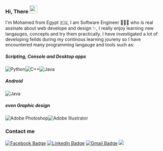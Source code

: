 ### Hi, There  <img src="https://media.giphy.com/media/hvRJCLFzcasrR4ia7z/giphy.gif" width="25px">
I'm Mohamed from Egypt 🇪🇬, I am Software Engineer 👨🏻‍💻 who is real assinate about web develope and design ✨, I really enjoy learning new langauges, concepts and try them practically. I heve investigated a lot of developing feilds during my continous learning joureny so I have encountered many programming langauge and tools such as:




##### Scripting, Console and Desktop apps
![Python](https://img.shields.io/badge/python-%2314354C.svg?style=for-the-badge&logo=python&logoColor=white)![C++](https://img.shields.io/badge/c++-%2300599C.svg?style=for-the-badge&logo=c%2B%2B&logoColor=white)![Java](https://img.shields.io/badge/java-%23ED8B00.svg?style=for-the-badge&logo=java&logoColor=white)
##### Android
![Java](https://img.shields.io/badge/java-%23ED8B00.svg?style=for-the-badge&logo=java&logoColor=white)

##### even Graphic design
![Adobe Photoshop](https://img.shields.io/badge/adobephotoshop-%2331A8FF.svg?style=for-the-badge&logo=adobephotoshop&logoColor=white)![Adobe Illustrator](https://img.shields.io/badge/adobeillustrator-%23FF9A00.svg?style=for-the-badge&logo=adobeillustrator&logoColor=white)







### Contact me 

[![Facebook Badge](https://img.shields.io/badge/-Mohamed_A-blue?style=plastic&logo=Facebook&logoColor=white&link=https://www.facebook.com/huda.alhabib.7/)](https://www.facebook.com/huda.alhabib.7/) [![Linkedin Badge](https://img.shields.io/badge/-Mohamed-blue?style=plastic&logo=Linkedin&logoColor=white&link=https://www.linkedin.com/in/mohamed-atta-ibrahim-3a88451b6/)](https://www.linkedin.com/in/mohamed-atta-ibrahim-3a88451b6/) [![Gmail Badge](https://img.shields.io/badge/-Send_Email-c14438?style=plastic&logo=Gmail&logoColor=white&link=mailto:mimo.007007@gmail.com)](mimo.007007@gmail.com) ![](https://visitor-badge.glitch.me/badge?page_id=Mohamed-A-I.Mohamed-A-I)




<!--
**Mohamed-A-I/Mohamed-A-I** is a ✨ _special_ ✨ repository because its `README.md` (this file) appears on your GitHub profile.

Here are some ideas to get you started:

- 🔭 I’m currently working on ...
- 🌱 I’m currently learning ...
- 👯 I’m looking to collaborate on ...
- 🤔 I’m looking for help with ...
- 💬 Ask me about ...
- 📫 How to reach me: ...
- 😄 Pronouns: ...
- ⚡ Fun fact: ...
-->
